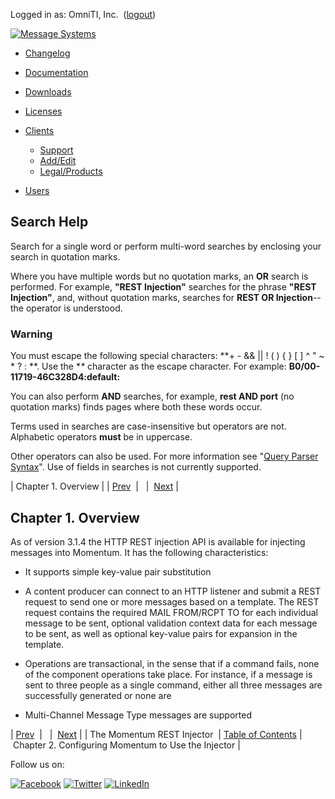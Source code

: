 Logged in as: OmniTI, Inc.  ([logout](https://support.messagesystems.com/logout.php))

[![Message Systems](https://support.messagesystems.com/images/ms-white205.png)](https://support.messagesystems.com/start.php) 

*   [Changelog](https://support.messagesystems.com/start.php?show=changelog)
*   [Documentation](https://support.messagesystems.com/docs/)
*   [Downloads](https://support.messagesystems.com/start.php)

*   [Licenses](https://support.messagesystems.com/license_summary.php)
*   <a href="">Clients</a>
    *   [Support](https://support.messagesystems.com/cs.php)
    *   [Add/Edit](https://support.messagesystems.com/edit_client.php)
    *   [Legal/Products](https://support.messagesystems.com/edit_products.php)
*   [Users](https://support.messagesystems.com/edit_customer.php)

## Search Help

Search for a single word or perform multi-word searches by enclosing your search in quotation marks.

Where you have multiple words but no quotation marks, an **OR** search is performed. For example, **"REST Injection"** searches for the phrase **"REST Injection"**, and, without quotation marks, searches for **REST OR Injection**--the operator is understood.

### Warning

You must escape the following special characters: **+ - && || ! ( ) { } [ ] ^ " ~ * ? : \**. Use the **\** character as the escape character. For example: **B0/00-11719-46C328D4\:default\:**

You can also perform **AND** searches, for example, **rest AND port** (no quotation marks) finds pages where both these words occur.

Terms used in searches are case-insensitive but operators are not. Alphabetic operators **must** be in uppercase.

Other operators can also be used. For more information see "[Query Parser Syntax](https://lucene.apache.org/core/old_versioned_docs/versions/3_0_0/queryparsersyntax.html)". Use of fields in searches is not currently supported.

| Chapter 1. Overview |
| [Prev](index.php)  |   |  [Next](rest.configuring.php) |

## Chapter 1. Overview

As of version 3.1.4 the HTTP REST injection API is available for injecting messages into Momentum. It has the following characteristics:

*   It supports simple key-value pair substitution

*   A content producer can connect to an HTTP listener and submit a REST request to send one or more messages based on a template. The REST request contains the required MAIL FROM/RCPT TO for each individual message to be sent, optional validation context data for each message to be sent, as well as optional key-value pairs for expansion in the template.

*   Operations are transactional, in the sense that if a command fails, none of the component operations take place. For instance, if a message is sent to three people as a single command, either all three messages are successfully generated or none are

*   Multi-Channel Message Type messages are supported

| [Prev](index.php)  |   |  [Next](rest.configuring.php) |
| The Momentum REST Injector  | [Table of Contents](index.php) |  Chapter 2. Configuring Momentum to Use the Injector |

Follow us on:

[![Facebook](https://support.messagesystems.com/images/icon-facebook.png)](http://www.facebook.com/messagesystems) [![Twitter](https://support.messagesystems.com/images/icon-twitter.png)](http://twitter.com/#!/MessageSystems) [![LinkedIn](https://support.messagesystems.com/images/icon-linkedin.png)](http://www.linkedin.com/company/message-systems)